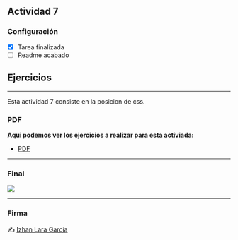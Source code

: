 ## Actividad 7


### Configuración

- [x] Tarea finalizada
- [ ] Readme acabado

## Ejercicios

---
Esta actividad 7 consiste en la posicion de css. 




### PDF
**Aqui podemos ver los ejercicios a realizar para esta activiada:**
- [PDF](Actividad_7_Bloc1.pdf)

---
### Final
![](../img/final.PNG)

---
### Firma 
✍️ [Izhan Lara Garcia](https://izhanlaragarcia.github)
